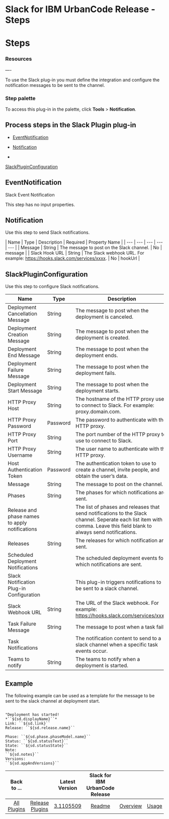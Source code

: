 
Slack for IBM UrbanCode Release - Steps
=======================================

# Steps

### Resources

—-

To use the Slack plug-in you must define the integration and configure the
notification messages to be sent to the channel.

### **Step palette**

To access this plug-in in the palette, click **Tools** > **Notification**.

Process steps in the Slack Plugin plug-in
-----------------------------------------

* [EventNotification](#eventnotification)
* [Notification](#notification)

*
[SlackPluginConfiguration](#slackpluginconfiguration)

EventNotification
-----------------

Slack Event Notification

This step has no input properties.

Notification
------------

Use this step to send Slack notifications.

|
Name | Type | Description | Required | Property Name |
| --- | --- | --- | --- | --- |
| Message | String | The message
to post on the Slack channel. | No | message |
| Slack Hook URL | String | The Slack webhook URL. For example:
<https://hooks.slack.com/services/xxxx>. | No | hookUrl |

SlackPluginConfiguration
------------------------

Use this
step to configure Slack notifications.

| Name | Type | Description | Required | Property Name |
| --- | --- | --- | --- | --- |
| Deployment Cancellation Message | String | The message to post when the deployment is canceled. | No | AtDeploymentAbort |
| Deployment Creation Message | String | The message to post when the deployment is created. | No | AtDeploymentCreated |
| Deployment End Message | String | The message to post when the deployment ends. | No | AtDeploymentEnd |
| Deployment Failure Message | String | The message to post when the deployment fails. | No | AtDeploymentFailure |
| Deployment Start Message | String | The message to post when the deployment starts. | No | AtDeploymentStart |
| HTTP Proxy Host | String | The hostname of the HTTP proxy used to connect to Slack. For example: proxy.domain.com. | No | proxyHost |
| HTTP Proxy Password | Password | The password to authenticate with the HTTP proxy. | No | proxyPass |
| HTTP Proxy Port | String | The port number of the HTTP proxy to use to connect to Slack. | No | proxyPort |
| HTTP Proxy Username | String | The user name to authenticate with the HTTP proxy. | No | proxyUser |
| Host Authentication Token | Password | The authentication token to use to create a channel, invite people, and obtain the user’s data.| No | hostToken |
| Message | String | The message to post on the channel. | No | message |
| Phases | String | The phases for which notifications are sent. | No | releasePhases |
| Release and phase names to apply notifications |  | The list of phases and releases that send notifications to the Slack channel. Seperate each list item with a comma. Leave this field blank to always send notifications. | No | includeInstructions |
| Releases | String | The releases for which notification are sent. | No | releaseNames |
| Scheduled Deployment Notifications |  | The scheduled deployment events for which notifications are sent. | No | deploymentInstructions |
| Slack Notification Plug-in Configuration |  | This plug-in triggers notifications to be sent to a slack channel. | No | intro |
| Slack Webhook URL | String | The URL of the Slack webhook. For example: <https://hooks.slack.com/services/xxxx>. | No | hookUrl |
| Task Failure Message | String | The message to post when a task fails. | No | AtTaskFailure |
| Task Notifications |  | The notification content to send to a slack channel when a specific task events occur. | No | taskNotifications |
| Teams to notify | String | The teams to notify when a deployment is started. | No | teamNames |

Example
-------

The
following example can be used as a template for the message to be sent to the slack channel at deployment start.

```

"Deployment has started!
*``${sd.displayName}``*
Link: ``${sd.link}``
Release: ``${sd.release.name}``

Phase: ``${sd.phase.phaseModel.name}``
Status: ``${sd.statusText}``
State: ``${sd.statusState}``
Note:
``${sd.notes}``
Versions:
``${sd.appAndVersions}``

```

|Back to ...||Latest Version|Slack for IBM UrbanCode Release ||||
| :---: | :---: | :---: | :---: | :---: | :---: | :---: |
|[All Plugins](../../index.md)|[Release Plugins](../README.md)|[3.1105509](https://raw.githubusercontent.com/UrbanCode/IBM-UCR-PLUGINS/main/files/ucr-plugin-slack/ucr-plugin-slack-3.1105509.zip)|[Readme](README.md)|[Overview](overview.md)|[Usage](usage.md)|[Downloads](downloads.md)|
